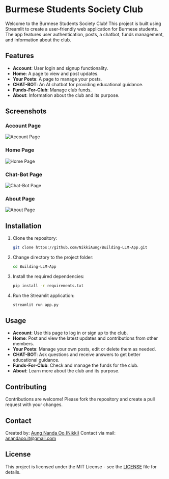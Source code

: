 # Burmese Students Society Club

Welcome to the Burmese Students Society Club! This project is built using Streamlit to create a user-friendly web application for Burmese students. The app features user authentication, posts, a chatbot, funds management, and information about the club.

## Features

- **Account**: User login and signup functionality.
- **Home**: A page to view and post updates.
- **Your Posts**: A page to manage your posts.
- **CHAT-BOT**: An AI chatbot for providing educational guidance.
- **Funds-For-Club**: Manage club funds.
- **About**: Information about the club and its purpose.

## Screenshots

### Account Page
![Account Page](./projectDemo/Screenshot%202024-06-09%20at%205.49.50%20PM.png)

### Home Page
![Home Page](./projectDemo/Screenshot%202024-06-09%20at%205.51.12%20PM.png)

### Chat-Bot Page
![Chat-Bot Page](./projectDemo/Screenshot%202024-06-09%20at%205.51.41%20PM.png)

### About Page
![About Page](./projectDemo/Screenshot%202024-06-09%20at%205.51.58%20PM.png)

## Installation

1. Clone the repository:
    ```sh
    git clone https://github.com/NikkiAung/Building-LLM-App.git
    ```
2. Change directory to the project folder:
    ```sh
    cd Building-LLM-App
    ```
3. Install the required dependencies:
    ```sh
    pip install -r requirements.txt
    ```
4. Run the Streamlit application:
    ```sh
    streamlit run app.py
    ```

## Usage

- **Account**: Use this page to log in or sign up to the club.
- **Home**: Post and view the latest updates and contributions from other members.
- **Your Posts**: Manage your own posts, edit or delete them as needed.
- **CHAT-BOT**: Ask questions and receive answers to get better educational guidance.
- **Funds-For-Club**: Check and manage the funds for the club.
- **About**: Learn more about the club and its purpose.

## Contributing

Contributions are welcome! Please fork the repository and create a pull request with your changes.

## Contact

Created by: [Aung Nanda Oo (Nikki)](https://github.com/NikkiAung)
Contact via mail: [anandaoo.it@gmail.com](mailto:anandaoo.it@gmail.com)

## License

This project is licensed under the MIT License - see the [LICENSE](LICENSE) file for details.
